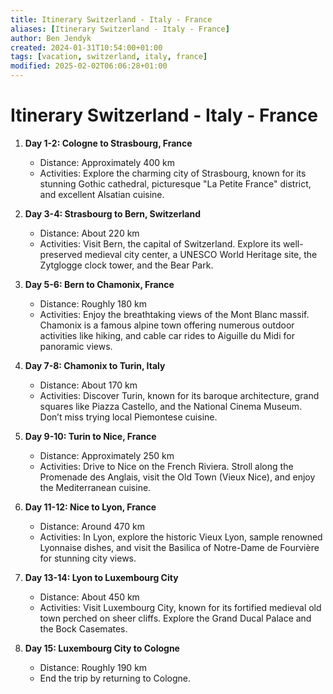 ```yaml
---
title: Itinerary Switzerland - Italy - France
aliases: [Itinerary Switzerland - Italy - France]
author: Ben Jendyk
created: 2024-01-31T10:54:00+01:00
tags: [vacation, switzerland, italy, france]
modified: 2025-02-02T06:06:28+01:00
---
```


# Itinerary Switzerland - Italy - France

1. **Day 1-2: Cologne to Strasbourg, France**
	- Distance: Approximately 400 km
	- Activities: Explore the charming city of Strasbourg, known for its stunning Gothic cathedral, picturesque "La Petite France" district, and excellent Alsatian cuisine.

2. **Day 3-4: Strasbourg to Bern, Switzerland**
	- Distance: About 220 km
	- Activities: Visit Bern, the capital of Switzerland. Explore its well-preserved medieval city center, a UNESCO World Heritage site, the Zytglogge clock tower, and the Bear Park.

3. **Day 5-6: Bern to Chamonix, France**
	- Distance: Roughly 180 km
	- Activities: Enjoy the breathtaking views of the Mont Blanc massif. Chamonix is a famous alpine town offering numerous outdoor activities like hiking, and cable car rides to Aiguille du Midi for panoramic views.

4. **Day 7-8: Chamonix to Turin, Italy**
	- Distance: About 170 km
	- Activities: Discover Turin, known for its baroque architecture, grand squares like Piazza Castello, and the National Cinema Museum. Don’t miss trying local Piemontese cuisine.

5. **Day 9-10: Turin to Nice, France**
	- Distance: Approximately 250 km
	- Activities: Drive to Nice on the French Riviera. Stroll along the Promenade des Anglais, visit the Old Town (Vieux Nice), and enjoy the Mediterranean cuisine.

6. **Day 11-12: Nice to Lyon, France**
	- Distance: Around 470 km
	- Activities: In Lyon, explore the historic Vieux Lyon, sample renowned Lyonnaise dishes, and visit the Basilica of Notre-Dame de Fourvière for stunning city views.

7. **Day 13-14: Lyon to Luxembourg City**
	- Distance: About 450 km
	- Activities: Visit Luxembourg City, known for its fortified medieval old town perched on sheer cliffs. Explore the Grand Ducal Palace and the Bock Casemates.

8. **Day 15: Luxembourg City to Cologne**
	- Distance: Roughly 190 km
	- End the trip by returning to Cologne.

